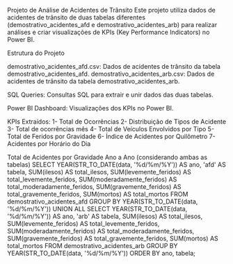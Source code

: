 Projeto de Análise de Acidentes de Trânsito
Este projeto utiliza dados de acidentes de trânsito de duas tabelas diferentes (demostrativo_acidentes_afd e demostrativo_acidentes_arb) para realizar análises e criar visualizações de KPIs (Key Performance Indicators) no Power BI.

Estrutura do Projeto

demostrativo_acidentes_afd.csv: Dados de acidentes de trânsito da tabela demostrativo_acidentes_afd.
demostrativo_acidentes_arb.csv: Dados de acidentes de trânsito da tabela demostrativo_acidentes_arb.

SQL Queries: Consultas SQL para extrair e unir dados das duas tabelas.

Power BI Dashboard: Visualizações dos KPIs no Power BI.

KPIs Extraídos:
1- Total de Ocorrências
2- Distribuição de Tipos de Acidente
3- Total de ocorrências mês 
4- Total de Veículos Envolvidos por Tipo
5- Total de Feridos por Gravidade
6- Índice de Acidentes por Quilômetro
7- Acidentes por Horário do Dia

Total de Acidentes por Gravidade Ano a Ano (considerando ambas as tabelas)
SELECT 
    YEAR(STR_TO_DATE(data, '%d/%m/%Y')) AS ano,
    'afd' AS tabela,
    SUM(ilesos) AS total_ilesos,
    SUM(levemente_feridos) AS total_levemente_feridos,
    SUM(moderadamente_feridos) AS total_moderadamente_feridos,
    SUM(gravemente_feridos) AS total_gravemente_feridos,
    SUM(mortos) AS total_mortos
FROM 
    demostrativo_acidentes_afd
GROUP BY 
    YEAR(STR_TO_DATE(data, '%d/%m/%Y'))
UNION ALL
SELECT 
    YEAR(STR_TO_DATE(data, '%d/%m/%Y')) AS ano,
    'arb' AS tabela,
    SUM(ilesos) AS total_ilesos,
    SUM(levemente_feridos) AS total_levemente_feridos,
    SUM(moderadamente_feridos) AS total_moderadamente_feridos,
    SUM(gravemente_feridos) AS total_gravemente_feridos,
    SUM(mortos) AS total_mortos
FROM 
    demostrativo_acidentes_arb
GROUP BY 
    YEAR(STR_TO_DATE(data, '%d/%m/%Y'))
ORDER BY 
    ano, tabela;
